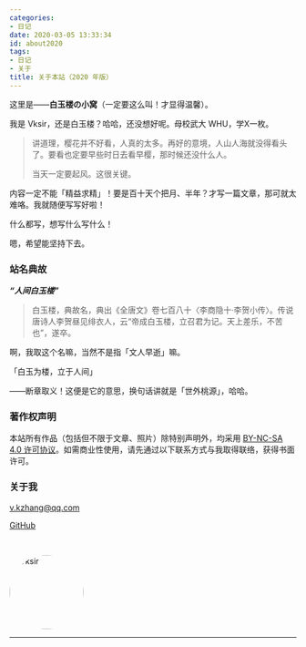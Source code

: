 ```yaml
---
categories:
- 日记
date: 2020-03-05 13:33:34
id: about2020
tags:
- 日记
- 关于
title: 关于本站（2020 年版）
---
```



这里是——**白玉楼の小窝**（一定要这么叫！才显得温馨）。

我是 Vksir，还是白玉楼？哈哈，还没想好呢。母校武大 WHU，学X一枚。

> 讲道理，樱花并不好看，人真的太多。再好的意境，人山人海就没得看头了。要看也定要早些时日去看早樱，那时候还没什么人。
>
> 当天一定要起风。这很关键。

内容一定不能「精益求精」！要是百十天个把月、半年？才写一篇文章，那可就太难咯。我就随便写写好啦！

什么都写，想写什么写什么！

嗯，希望能坚持下去。

### 站名典故

***“人间白玉楼”***

> 白玉楼，典故名，典出《全唐文》卷七百八十〈李商隐十·李贺小传〉。传说唐诗人李贺昼见绯衣人，云“帝成白玉楼，立召君为记。天上差乐，不苦也”，遂卒。

啊，我取这个名嘛，当然不是指「文人早逝」嘛。

「白玉为楼，立于人间」

——断章取义！这便是它的意思，换句话讲就是「世外桃源」，哈哈。

### 著作权声明

本站所有作品（包括但不限于文章、照片）除特别声明外，均采用 [<i class="fa fa-fw fa-creative-commons"></i> BY-NC-SA 4.0 许可协议](https://creativecommons.org/licenses/by-nc-sa/4.0/deed.zh)。如需商业性使用，请先通过以下联系方式与我取得联络，获得书面许可。

### 关于我

<i class="fa fa-fw fa-envelope"></i> [v.kzhang@qq.com](mailto:vksir@qq.com)

<i class="fa fa-fw fa-github"></i> [GitHub](https://www.github.com/vksir)

<img style="border-radius:50%;height:130px;margin:30px auto 0" alt="Vksir" src="https://gallery.vksir.zone/images/2020/03/03/-.md.jpg">

---